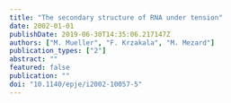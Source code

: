 ```yaml
---
title: "The secondary structure of RNA under tension"
date: 2002-01-01
publishDate: 2019-06-30T14:35:06.217147Z
authors: ["M. Mueller", "F. Krzakala", "M. Mezard"]
publication_types: ["2"]
abstract: ""
featured: false
publication: ""
doi: "10.1140/epje/i2002-10057-5"
---
```


